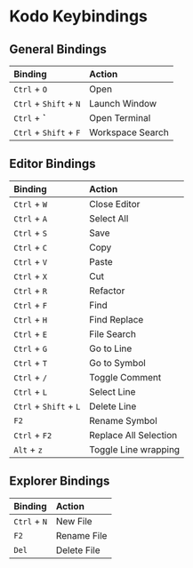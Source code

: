 # Kodo Keybindings

## General Bindings

| Binding                | Action           |
| :--------------------- | :--------------- |
| `Ctrl` + `O`           | Open             |
| `Ctrl` + `Shift` + `N` | Launch Window    |
| `Ctrl` + **\`**        | Open Terminal    |
| `Ctrl` + `Shift` + `F` | Workspace Search |

## Editor Bindings

| Binding                | Action                |
| :--------------------- | :-------------------- |
| `Ctrl` + `W`           | Close Editor          |
| `Ctrl` + `A`           | Select All            |
| `Ctrl` + `S`           | Save                  |
| `Ctrl` + `C`           | Copy                  |
| `Ctrl` + `V`           | Paste                 |
| `Ctrl` + `X`           | Cut                   |
| `Ctrl` + `R`           | Refactor              |
| `Ctrl` + `F`           | Find                  |
| `Ctrl` + `H`           | Find Replace          |
| `Ctrl` + `E`           | File Search           |
| `Ctrl` + `G`           | Go to Line            |
| `Ctrl` + `T`           | Go to Symbol          |
| `Ctrl` + `/`           | Toggle Comment        |
| `Ctrl` + `L`           | Select Line           |
| `Ctrl` + `Shift` + `L` | Delete Line           |
| `F2`                   | Rename Symbol         |
| `Ctrl` + `F2`          | Replace All Selection |
| `Alt` + `z`            | Toggle Line wrapping  |

## Explorer Bindings

| Binding      | Action      |
| :----------- | :---------- |
| `Ctrl` + `N` | New File    |
| `F2`         | Rename File |
| `Del`        | Delete File |
